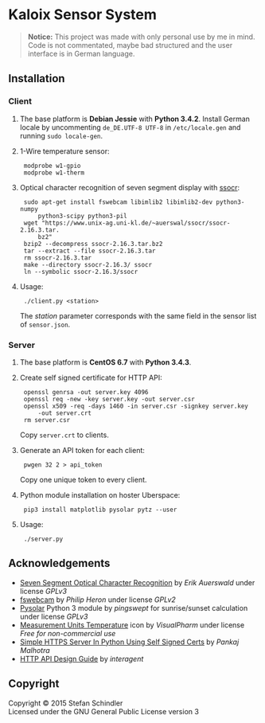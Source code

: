 # Kaloix Sensor System
> **Notice:** This project was made with only personal use by me in mind. Code
> is not commentated, maybe bad structured and the user interface is in German
> language.

## Installation
### Client
1. The base platform is  **Debian Jessie** with **Python 3.4.2**. Install
   German locale by uncommenting `de_DE.UTF-8 UTF-8` in `/etc/locale.gen` and
   running `sudo locale-gen`.

2. 1-Wire temperature sensor:

		modprobe w1-gpio
		modprobe w1-therm

3. Optical character recognition of seven segment display with [ssocr](https://www.unix-ag.uni-kl.de/~auerswal/ssocr/):

		sudo apt-get install fswebcam libimlib2 libimlib2-dev python3-numpy
			python3-scipy python3-pil
		wget "https://www.unix-ag.uni-kl.de/~auerswal/ssocr/ssocr-2.16.3.tar.
			bz2"
		bzip2 --decompress ssocr-2.16.3.tar.bz2
		tar --extract --file ssocr-2.16.3.tar
		rm ssocr-2.16.3.tar
		make --directory ssocr-2.16.3/ ssocr
		ln --symbolic ssocr-2.16.3/ssocr

4. Usage:

		./client.py <station>

	The *station* parameter corresponds with the same field in the sensor list
	of `sensor.json`.

### Server
1. The base platform is **CentOS 6.7** with **Python 3.4.3**.

2. Create self signed certificate for HTTP API:

		openssl genrsa -out server.key 4096
		openssl req -new -key server.key -out server.csr
		openssl x509 -req -days 1460 -in server.csr -signkey server.key
			-out server.crt
		rm server.csr

	Copy `server.crt` to clients.

3. Generate an API token for each client:

		pwgen 32 2 > api_token

	Copy one unique token to every client.

4. Python module installation on hoster Uberspace:

		pip3 install matplotlib pysolar pytz --user

5. Usage:

		./server.py

## Acknowledgements
* [Seven Segment Optical Character Recognition](https://www.unix-ag.uni-kl.de/~auerswal/ssocr/)
  by *Erik Auerswald* under license *GPLv3*
* [fswebcam](http://www.sanslogic.co.uk/fswebcam/) by *Philip Heron* under
  license *GPLv2*
* [Pysolar](http://pysolar.org/) Python 3 module by *pingswept* for
  sunrise/sunset calculation under license *GPLv3*
* [Measurement Units Temperature](http://www.veryicon.com/icons/system/icons8-metro-style/measurement-units-temperature.html)
  icon by *VisualPharm* under license *Free for non-commercial use*
* [Simple HTTPS Server In Python Using Self Signed Certs](http://pankajmalhotra.com/Simple-HTTPS-Server-In-Python-Using-Self-Signed-Certs/)
  by *Pankaj Malhotra*
* [HTTP API Design Guide](https://github.com/interagent/http-api-design) by
  *interagent*

## Copyright
Copyright © 2015 Stefan Schindler  
Licensed under the GNU General Public License version 3
